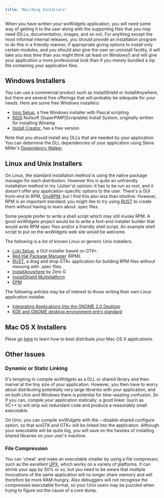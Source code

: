 ```yaml
---
title: "Building Installers"
---
```


When you have written your wxWidgets application, you will need some way of
getting it to the user along with the supporting files that you may need (DLLs,
documentation, images, and so on). For anything except the most informal
internal releases, you should provide an installation program to do this in a
friendly manner, if appropriate giving options to install only certain modules,
and you should also give the user an uninstall facility. It will take you less
time than you might think (at least on Windows!) and will give your application
a more professional look than if you merely bundled a zip file containing your
application files.

## Windows Installers

You can use a commercial product such as InstallShield or InstallAnywhere, but
there are several free offerings that will probably be adequate for your needs.
Here are some free Windows installers:

* [Inno Setup](http://www.jrsoftware.org/isinfo.htm), a free Windows installer
  with Pascal scripting
* [NSIS](http://nsis.sourceforge.net) Nullsoft (SuperPiMP|Scriptable)
  Install System, originally written for installing Winamp
* [Install Creator](http://www.clickteam.com/install-creator-2), has a free version

Note that you should install any DLLs that are needed by your application. You
can determine the DLL dependencies of your application using Steve Miller's
[Dependency Walker](http://www.dependencywalker.com).

## Linux and Unix Installers

On Linux, the standard installation method is using the native package manager
for each distribution. However this is quite an unfriendly installation method
in my (Julian's) opinion: it has to be run as root, and it doesn't offer any
application-specific options to the user. There's a GUI front-end to RPM,
[GnoRPM][GnoRPM], but I find this also less than intuitive. However, RPM _is_
an important standard; you might like to try using [RUST][RUST] to create them
without having to learn about .spec files.

[GnoRPM]: http://www.daa.com.au/~james/gnome/
[RUST]: http://www.rusthq.com/

Some people prefer to write a shell script which may still invoke RPM. A good
wxWidgets project would be to write a font-end installer builder that would
write RPM spec files and/or a friendly shell script. An example shell script to
put on the wxWidgets web site would be welcome.

The following is a list of known Linux or generic Unix installers.

* [Loki Setup](http://www.lokigames.com/development/),
  a GUI installer based on GTK+.
* [Red Hat Package Manager](http://www.rpm.org/) (RPM).
* [RUST](http://www.rusthq.com/), a drag and drop GTK+ application for building
  RPM files without messing with .spec files.
* [InstallAnywhere](http://www.zerog.com/products_ia.html) by Zero G
* [InstallShield Multiplatform](http://www.installshield.com/imp/)
* [EPM](http://www.easysw.com/epm/)

The following articles may be of interest to those writing their own Linux
application installer.

* [Integrating Applications Into the GNOME 2.0 Desktop][1]
* [KDE and GNOME desktop environment entry standard][2]

[1]: http://soldc.sun.com/articles/integrating_gnome.html
[2]: http://www.freedesktop.org/standards/desktop-entry-spec/desktop-entry-spec.html


## Mac OS X Installers

Plese go [here](https://developer.apple.com/macos/distribution/) to learn how to best distribute your Mac OS X applications.


## Other Issues

### Dynamic or Static Linking

It's tempting to compile wxWidgets as a DLL or shared library and then marvel
at the tiny size of your application. However, you then have to worry about
distributing potentially very large libraries with your application, and on
both Unix and Windows there is potential for time-wasting confusion. So if you
can, compile your application statically: a good linker (such as VC++'s) will
strip out redundant code and produce a reasonably small executable.

On Unix, you can compile wxWidgets with the --disable-shared configure option,
so that wxGTK and GTK+ will be linked into the application. Although your
executable will be quite big, you will save on the hassles of installing shared
libraries on your user's machine.

### File Compression

You can 'cheat' and make an executable smaller by using a file compressor, such
as the excellent [UPX](https://upx.github.io/), which works on a variety of platforms. It can
shrink your app by 50% or so, but you need to be aware that multiple
invocations of the same application will no longer share memory and will
therefore be more RAM-hungry. Also debuggers will not recognise the compressed
executable format, so your Unix users may be puzzled when trying to figure out
the cause of a core dump.

